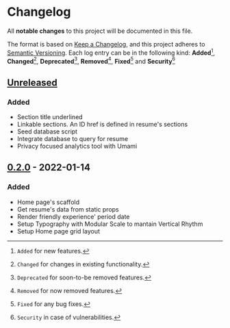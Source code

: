 # Changelog

All **notable changes** to this project will be documented in this file.

The format is based on [Keep a Changelog](https://keepachangelog.com/en/1.0.0/), and this project adheres to [Semantic Versioning](https://semver.org/spec/v2.0.0.html).
Each log entry can be in the following kind: **Added**[^1], **Changed**[^2], **Deprecated**[^3], **Removed**[^4], **Fixed**[^5] and **Security**[^6]

## [Unreleased]

### Added

- Section title underlined
- Linkable sections. An ID href is defined in resume's sections
- Seed database script
- Integrate database to query for resume
- Privacy focused analytics tool with Umami

## [0.2.0] - 2022-01-14

### Added

- Home page's scaffold
- Get resume's data from static props
- Render friendly experience' period date
- Setup Typography with Modular Scale to mantain Vertical Rhythm
- Setup Home page grid layout

[unreleased]: https://github.com/pherval/peter.dev.br/compare/resume@v0.2.0...resume@HEAD
[0.2.0]: https://github.com/pherval/peter.dev.br/compare/resume@v0.1.0...resume@v0.2.0
[0.1.0]: https://github.com/pherval/peter.dev.br/releases/tag/v0.1.0

[^1]: `Added` for new features.
[^2]: `Changed` for changes in existing functionality.
[^3]: `Deprecated` for soon-to-be removed features.
[^4]: `Removed` for now removed features.
[^5]: `Fixed` for any bug fixes.
[^6]: `Security` in case of vulnerabilities.
